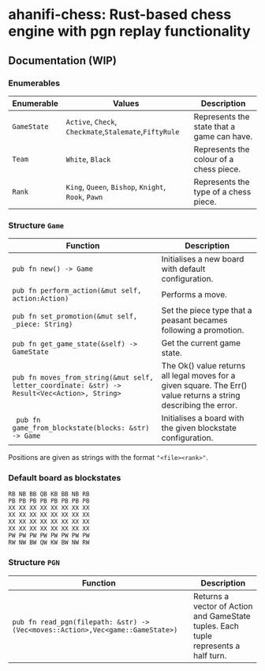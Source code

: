 # ahanifi-chess: Rust-based chess engine with pgn replay functionality

## Documentation (WIP)
### Enumerables
| **Enumerable** | **Values** | **Description** |
|----------------|------------|-----------------|
| `GameState`    | `Active`, `Check`, `Checkmate`,`Stalemate`,`FiftyRule`| Represents the state that a game can have. |
| `Team`       | `White`, `Black` | Represents the colour of a chess piece. |
| `Rank`    | `King`, `Queen`, `Bishop`, `Knight`, `Rook`, `Pawn` | Represents the type of a chess piece. |

### Structure `Game`

| **Function** | **Description** |
|--------------|-----------------|
| `pub fn new() -> Game` | Initialises a new board with default configuration. |
| `pub fn perform_action(&mut self, action:Action)`| Performs a move. |
| `pub fn set_promotion(&mut self, _piece: String) ` | Set the piece type that a peasant becames following a promotion. |
| `pub fn get_game_state(&self) -> GameState` | Get the current game state. |
| `pub fn moves_from_string(&mut self, letter_coordinate: &str) -> Result<Vec<Action>, String>`| The Ok() value returns all legal moves for a given square. The Err() value returns a string describing the error. |
|` pub fn game_from_blockstate(blocks: &str) -> Game`| Initialises a board with the given blockstate configuration.|
Positions are given as strings with the format `"<file><rank>"`.

### Default board as blockstates
```
RB NB BB QB KB BB NB RB
PB PB PB PB PB PB PB PB
XX XX XX XX XX XX XX XX
XX XX XX XX XX XX XX XX
XX XX XX XX XX XX XX XX
XX XX XX XX XX XX XX XX
PW PW PW PW PW PW PW PW
RW NW BW QW KW BW NW RW
```

### Structure `PGN`
| **Function** | **Description** |
|--------------|-----------------|
| `pub fn read_pgn(filepath: &str) ->(Vec<moves::Action>,Vec<game::GameState>) ` | Returns a vector of Action and GameState tuples. Each tuple represents a half turn.|

